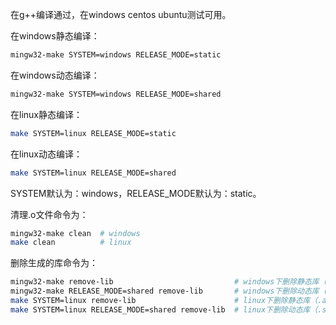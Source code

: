 在g++编译通过，在windows centos ubuntu测试可用。

在windows静态编译：
```bash
mingw32-make SYSTEM=windows RELEASE_MODE=static
```

在windows动态编译：
```bash
mingw32-make SYSTEM=windows RELEASE_MODE=shared
```

在linux静态编译：
```bash
make SYSTEM=linux RELEASE_MODE=static
```

在linux动态编译：
```bash
make SYSTEM=linux RELEASE_MODE=shared
```

SYSTEM默认为：windows，RELEASE_MODE默认为：static。

清理.o文件命令为：
```bash
mingw32-make clean  # windows
make clean          # linux
```

删除生成的库命令为：
```bash
mingw32-make remove-lib                           # windows下删除静态库（.a文件）
mingw32-make RELEASE_MODE=shared remove-lib       # windows下删除动态库（.dll文件）
make SYSTEM=linux remove-lib                      # linux下删除静态库（.a文件）
make SYSTEM=linux RELEASE_MODE=shared remove-lib  # linux下删除动态库（.so文件）
```
